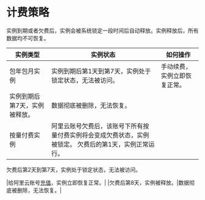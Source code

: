 # 计费策略

实例到期或者欠费后，实例会被系统锁定一段时间后自动释放。实例释放后，所有数据均不可恢复。

|实例类型|实例状态|如何操作|
|----|----|----|
|包年包月实例|实例到期后第1天到第7天，实例处于锁定状态，无法被访问。|手动续费，实例立即恢复正常。|
|实例到期后第7天，实例被释放。|数据彻底被删除，无法恢复。|
|按量付费实例|阿里云账号欠费后，该账号下所有按量付费实例将会变成欠费状态，实例被锁定。 欠费后的第1天，实例正常运行。

 欠费后第2天到第7天，实例处于锁定状态，无法被访问。

|给阿里云账号[充值](https://expense.console.aliyun.com/#/account/recharge/alipay)，实例立即恢复正常。|
|欠费后第8天，实例被释放。|数据彻底被删除，无法恢复。|


